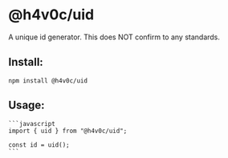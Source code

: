 # @h4v0c/uid
A unique id generator. This does NOT confirm to any standards.

## Install:
`npm install @h4v0c/uid`

## Usage:
    ```javascript
    import { uid } from "@h4v0c/uid";

    const id = uid();
    ```
